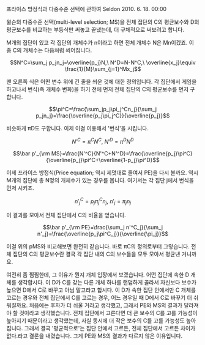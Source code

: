 
프라이스 방정식과 다중수준 선택에 관하여
Seldon
2010. 6. 18. 00:00

윌슨의 다중수준 선택(multi-level selection; MS)을 전체 집단의 C의 평균보수와 D의 평균보수를 비교하는 부등식만 써놓고 끝냈는데, 더 구체적으로 써보려고 합니다.

M개의 집단이 있고 각 집단의 개체수가 n이라고 하면 전체 개체수 N은 Mn이겠죠. 이 중 C의 개체수는 다음처럼 씌어집니다.

$$N^C=\sum_j p_jn_j=\overline{p_j}N,\ N^D=N-N^C,\ \overline{x_j}\equiv \frac{1}{M}\sum_{j=1}^Mx_j$$

맨 오른쪽 식은 어떤 변수 위에 긴 줄을 씌운 것에 대한 정의입니다. 각 집단에서 게임을 하고나서 번식(즉 개체수 변화)을 하기 전에 먼저 전체 집단의 C의 평균보수를 먼저 구합니다.

$$\pi^C=\frac{\sum_jp_j\pi_j^Cn_j}{\sum_j p_jn_j}=\frac{\overline{p_j\pi_j^C}}{\overline{p_j}}$$

비슷하게 πD도 구합니다. 이제 이걸 이용해서 '번식'을 시킵니다.

$$N'^C=\pi^CN^C,\ N'^D=\pi^DN^D$$

$$\bar p'_{\rm MS}=\frac{N'^C}{N'^C+N'^D}=\frac{\overline{p_j}\pi^C}{\overline{p_j}\pi^C+\overline{1-p_j}\pi^D}$$

이제 프라이스 방정식(Price equation; 역시 제멋대로 줄여서 PE)을 다시 볼까요. 역시 M개의 집단에 총 N명의 개체수가 있는 경우를 봅니다. 여기서는 각 집단 j에서 번식을 먼저 시키죠.

$$n'^C_j=p_j\pi^C_jn_j,\ n'_j=\pi_jn_j$$

이 결과를 모아서 전체 집단에서 C의 비율을 얻습니다.

$$\bar p'_{\rm PE}=\frac{\sum_j n'^C_j}{\sum_j n'_j}=\frac{\overline{p_j\pi^C_j}}{\overline{\pi_j}}$$

이걸 위의 pMS와 비교해보면 완전히 같습니다. 바로 πC의 정의로부터 그렇습니다. 전체 집단의 C의 평균보수란 결국 각 집단 내의 C의 보수들을 모두 모아서 평균낸 거니까요.

여전히 좀 찜찜한데, 그 이유가 뭔지 개체 입장에서 보겠습니다. 어떤 집단에 속한 D 개체를 생각합시다. 이 D가 C를 갖는 다른 개체 하나를 랜덤하게 골라서 자신보다 보수가 높으면 D에서 C로 바꾸고 아님 말고라고 합시다. 이 D가 속한 집단 안에서만 C 개체를 고르는 경우와 전체 집단에서 C를 고르는 경우, 어느 경우일 때 D에서 C로 바꾸기 더 쉬워질까요. 처음에는 후자가 더 쉬울 거라고 생각했고, 그래서 PE와 MS의 결과가 달라져야 할 것이라고 생각했습니다. 전체 집단에서 고른다면 더 큰 보수의 C를 고를 가능성이 높아지기 때문이라고 생각했는데, 사실 동시에 더 작은 보수의 C를 고를 가능성도 높아집니다. 그래서 결국 '평균적으로'는 집단 안에서 고르든, 전체 집단에서 고르든 차이가 없다.라고 결론을 내렸습니다. 그게 PE와 MS의 결과가 다르지 않은 이유입니다.



